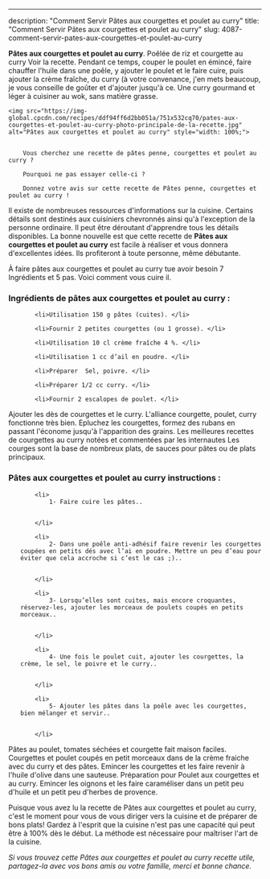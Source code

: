 ---
description: "Comment Servir Pâtes aux courgettes et poulet au curry"
title: "Comment Servir Pâtes aux courgettes et poulet au curry"
slug: 4087-comment-servir-pates-aux-courgettes-et-poulet-au-curry

<p>
	<strong>Pâtes aux courgettes et poulet au curry</strong>. 
	Poêlée de riz et courgette au curry Voir la recette. Pendant ce temps, couper le poulet en émincé, faire chauffer l&#39;huile dans une poêle, y ajouter le poulet et le faire cuire, puis ajouter la crème fraîche, du curry (à votre convenance, j&#39;en mets beaucoup, je vous conseille de goûter et d&#39;ajouter jusqu&#39;à ce. Une curry gourmand et léger à cuisiner au wok, sans matière grasse.
</p>
<p>
	
	<img src="https://img-global.cpcdn.com/recipes/ddf94ff6d2bb051a/751x532cq70/pates-aux-courgettes-et-poulet-au-curry-photo-principale-de-la-recette.jpg" alt="Pâtes aux courgettes et poulet au curry" style="width: 100%;">
	
	
		Vous cherchez une recette de pâtes penne, courgettes et poulet au curry ?
	
		Pourquoi ne pas essayer celle-ci ?
	
		Donnez votre avis sur cette recette de Pâtes penne, courgettes et poulet au curry !
	
</p>

Il existe de nombreuses ressources d'informations sur la cuisine. Certains détails sont destinés aux cuisiniers chevronnés ainsi qu'à l'exception de la personne ordinaire. Il peut être déroutant d'apprendre tous les détails disponibles. La bonne nouvelle est que cette recette de <strong> Pâtes aux courgettes et poulet au curry </strong> est facile à réaliser et vous donnera d'excellentes idées. Ils profiteront à toute personne, même débutante.

<!--inarticleads1-->

À faire pâtes aux courgettes et poulet au curry tue avoir besoin 7 Ingrédients et 5 pas. Voici comment vous cuire il.

<h3>Ingrédients de pâtes aux courgettes et poulet au curry :</h3>

<ol>
	
		<li>Utilisation 150 g pâtes (cuites). </li>
	
		<li>Fournir 2 petites courgettes (ou 1 grosse). </li>
	
		<li>Utilisation 10 cl crème fraîche 4 %. </li>
	
		<li>Utilisation 1 cc d’ail en poudre. </li>
	
		<li>Préparer  Sel, poivre. </li>
	
		<li>Préparer 1/2 cc curry. </li>
	
		<li>Fournir 2 escalopes de poulet. </li>
	
</ol>

Ajouter les dès de courgettes et le curry. L&#39;alliance courgette, poulet, curry fonctionne très bien. Epluchez les courgettes, formez des rubans en passant l&#39;économe jusqu&#39;à l&#39;apparition des grains. Les meilleures recettes de courgettes au curry notées et commentées par les internautes Les courges sont la base de nombreux plats, de sauces pour pâtes ou de plats principaux. 

<!--inarticleads2-->

<h3>Pâtes aux courgettes et poulet au curry instructions :</h3>

<ol>
	
		<li>
			1- Faire cuire les pâtes..
			
			
		</li>
	
		<li>
			2- Dans une poêle anti-adhésif faire revenir les courgettes coupées en petits dés avec l’ai en poudre. Mettre un peu d’eau pour éviter que cela accroche si c’est le cas ;)..
			
			
		</li>
	
		<li>
			3- Lorsqu’elles sont cuites, mais encore croquantes, réservez-les, ajouter les morceaux de poulets coupés en petits morceaux..
			
			
		</li>
	
		<li>
			4- Une fois le poulet cuit, ajouter les courgettes, la crème, le sel, le poivre et le curry..
			
			
		</li>
	
		<li>
			5- Ajouter les pâtes dans la poêle avec les courgettes, bien mélanger et servir..
			
			
		</li>
	
</ol>

Pâtes au poulet, tomates séchées et courgette fait maison faciles. Courgettes et poulet coupés en petit morceaux dans de la crème fraiche avec du curry et des pâtes. Emincer les courgettes et les faire revenir à l&#39;huile d&#39;olive dans une sauteuse. Préparation pour Poulet aux courgettes et au curry. Emincer les oignons et les faire caraméliser dans un petit peu d&#39;huile et un petit peu d&#39;herbes de provence. 

<!--inarticleads1-->

<p>
Puisque vous avez lu la recette de Pâtes aux courgettes et poulet au curry, c'est le moment pour vous de vous diriger vers la cuisine et de préparer de bons plats! Gardez à l'esprit que la cuisine n'est pas une capacité qui peut être à 100% dès le début. La méthode est nécessaire pour maîtriser l'art de la cuisine.
</p>

<p>
<i>Si vous trouvez cette Pâtes aux courgettes et poulet au curry recette utile, partagez-la avec vos bons amis ou votre famille, merci et bonne chance.</i>
</p>
